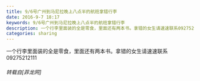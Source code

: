 ```yaml
---
title: 9/6号广州到马尼拉晚上八点半的航班拿错行李
date: 2016-9-7 18:17
keywords: 9/6号广州到马尼拉晚上八点半的航班拿错行李
description: 一个行李里面装的全是零食，里面还有两本书。拿错的女生请速速联系09275212111
categories: sharing
---
```

<td class="t_f" id="postmessage_393811">

一个行李里面装的全是零食，里面还有两本书。拿错的女生请速速联系09275212111</td>
###### 转载自[菲龙网]